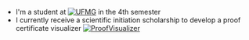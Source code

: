 <!--
**diegodrc/diegodrc** is a ✨ _special_ ✨ repository because its `README.md` (this file) appears on your GitHub profile.

Here are some ideas to get you started:

- 🔭 I’m currently working on ...
- 🌱 I’m currently learning ...
- 👯 I’m looking to collaborate on ...
- 🤔 I’m looking for help with ...
- 💬 Ask me about ...
- 📫 How to reach me: ...
- 😄 Pronouns: ...
- ⚡ Fun fact: ...
-->
- I'm a student at [![UFMG](https://img.shields.io/badge/UFMG-Computer%20Science-red)](https://www.dcc.ufmg.br/) in the 4th semester
- I currently receive a scientific initiation scholarship to develop a proof certificate visualizer [![ProofVisualizer](https://img.shields.io/badge/CVC4-Proof%20certificate%20visualizer-%dd5424)](https://diegodrc.github.io/cvc4-proof-visualizer/)
